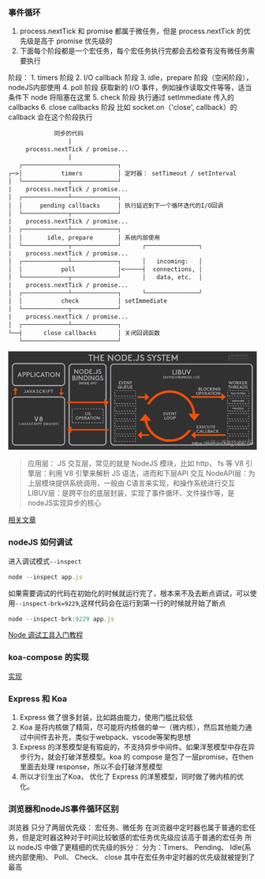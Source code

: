 
### 事件循环
1. process.nextTick 和 promise 都属于微任务，但是 process.nextTick 的优先级是高于 promise 优先级的
2. 下面每个阶段都是一个宏任务，每个宏任务执行完都会去检查有没有微任务需要执行

阶段：
    1. timers 阶段
    2. I/O callback 阶段
    3. idle，prepare 阶段（空闲阶段），nodeJS内部使用
    4. poll 阶段 获取新的 I/O 事件，例如操作读取文件等等，适当条件下 node 将阻塞在这里
    5. check 阶段 执行通过 setImmediate 传入的 callbacks
    6. close callbacks 阶段 比如 socket.on（'close', callback）的 callback 会在这个阶段执行

```
             同步的代码
                 |
     process.nextTick / promise...
                 |
   ┌───────────────────────────┐
┌─>│           timers          │ 定时器： setTimeout / setInterval
│  └─────────────┬─────────────┘
|    process.nextTick / promise...
│  ┌─────────────┴─────────────┐
│  │     pending callbacks     │ 执行延迟到下一个循环迭代的I/O回调
│  └─────────────┬─────────────┘
|    process.nextTick / promise...
│  ┌─────────────┴─────────────┐
│  │       idle, prepare       │ 系统内部使用
│  └─────────────┬─────────────┘      ┌───────────────┐
|    process.nextTick / promise...
│  ┌─────────────┴─────────────┐      │   incoming:   │
│  │           poll            │<─────┤  connections, │
│  └─────────────┬─────────────┘      │   data, etc.  │
|    process.nextTick / promise...
│  ┌─────────────┴─────────────┐      └───────────────┘
│  │           check           │ setImmediate 
│  └─────────────┬─────────────┘
|    process.nextTick / promise...
│  ┌─────────────┴─────────────┐
└──┤      close callbacks      │ 关闭回调函数
   └───────────────────────────┘

```
![](node-eventloop.image)
> 应用层： JS 交互层，常见的就是 NodeJS 模块，比如 http， fs 等
V8 引擎层：利用 V8 引擎来解析 JS 语法，进而和下层API 交互
NodeAPI层：为上层模块提供系统调用，一般由 C语言来实现，和操作系统进行交互
LIBUV层：是跨平台的底层封装，实现了事件循环、文件操作等，是nodeJS实现异步的核心

[相关文章](https://juejin.cn/post/6844903999506923528)

### nodeJS 如何调试
进入调试模式`--inspect`
```js
node --inspect app.js
```
如果需要调试的代码在初始化的时候就运行完了，根本来不及去断点调试，可以使用`--inspect-brk=9229`,这样代码会在运行到第一行的时候就开始了断点
```js
node --inspect-brk:9229 app.js
```
[Node 调试工具入门教程](https://www.ruanyifeng.com/blog/2018/03/node-debugger.html)

### koa-compose 的实现
[实现](./koa-comose.js)

### Express 和 Koa
1. Express 做了很多封装，比如路由能力，使用门槛比较低
2. Koa 是将内核做了精简，尽可能将内核做的单一（微内核），然后其他能力通过中间件去补充，类似于webpack、vscode等架构思想
3. Express 的洋葱模型是有瑕疵的，不支持异步中间件。如果洋葱模型中存在异步行为，就会打破洋葱模型。koa 的 compose 是包了一层promise，在then里面去处理 response，所以不会打破洋葱模型
4. 所以才衍生出了Koa， 优化了 Express 的洋葱模型，同时做了微内核的优化。

### 浏览器和nodeJS事件循环区别
浏览器 只分了两层优先级： 宏任务、微任务
在浏览器中定时器也属于普通的宏任务，但是定时器这种对于时间比较敏感的宏任务优先级应该高于普通的宏任务
所以 nodeJS 中做了更精细的优先级的拆分：
分为：Timers、 Pending、 Idle(系统内部使用)、 Poll、 Check、 close
其中在宏任务中定时器的优先级就被提到了最高